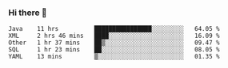 ### Hi there 👋

<!--
**urzz/urzz** is a ✨ _special_ ✨ repository because its `README.md` (this file) appears on your GitHub profile.

Here are some ideas to get you started:

- 🔭 I’m currently working on ...
- 🌱 I’m currently learning ...
- 👯 I’m looking to collaborate on ...
- 🤔 I’m looking for help with ...
- 💬 Ask me about ...
- 📫 How to reach me: ...
- 😄 Pronouns: ...
- ⚡ Fun fact: ...
-->

<!--START_SECTION:waka-->
```text
Java    11 hrs          ████████████████░░░░░░░░░   64.05 % 
XML     2 hrs 46 mins   ████░░░░░░░░░░░░░░░░░░░░░   16.09 % 
Other   1 hr 37 mins    ██▒░░░░░░░░░░░░░░░░░░░░░░   09.47 % 
SQL     1 hr 23 mins    ██░░░░░░░░░░░░░░░░░░░░░░░   08.05 % 
YAML    13 mins         ▒░░░░░░░░░░░░░░░░░░░░░░░░   01.35 % 
```
<!--END_SECTION:waka-->
